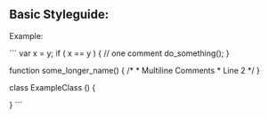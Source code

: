 ## Basic Styleguide:

Example:

´´´
var x = y;
if ( x == y )
{
    // one comment
    do_something();
}

function some_longer_name()
{
    /*
     * Multiline Comments
     * Line 2
     */
}

class ExampleClass ()
{

}
´´´
